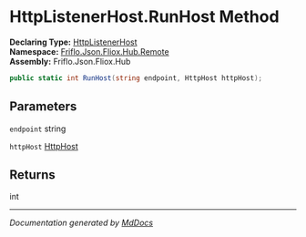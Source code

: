 ﻿<!--  
  <auto-generated>   
    The contents of this file were generated by a tool.  
    Changes to this file may be list if the file is regenerated  
  </auto-generated>   
-->

# HttpListenerHost.RunHost Method

**Declaring Type:** [HttpListenerHost](../index.md)  
**Namespace:** [Friflo.Json.Fliox.Hub.Remote](../../index.md)  
**Assembly:** Friflo.Json.Fliox.Hub

```csharp
public static int RunHost(string endpoint, HttpHost httpHost);
```

## Parameters

`endpoint`  string

`httpHost`  [HttpHost](../../HttpHost/index.md)

## Returns

int

___

*Documentation generated by [MdDocs](https://github.com/ap0llo/mddocs)*
